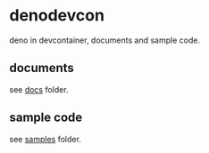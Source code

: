 # denodevcon

deno in devcontainer, documents and sample code.

## documents

see [docs](docs/) folder.

## sample code

see [samples](samples/) folder.
